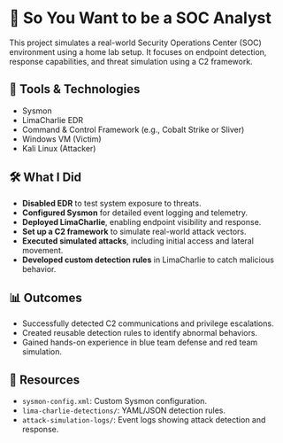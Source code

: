 # 🧪 So You Want to be a SOC Analyst

This project simulates a real-world Security Operations Center (SOC) environment using a home lab setup. It focuses on endpoint detection, response capabilities, and threat simulation using a C2 framework.

## 🔧 Tools & Technologies
- Sysmon
- LimaCharlie EDR
- Command & Control Framework (e.g., Cobalt Strike or Sliver)
- Windows VM (Victim)
- Kali Linux (Attacker)

## 🛠️ What I Did
- **Disabled EDR** to test system exposure to threats.
- **Configured Sysmon** for detailed event logging and telemetry.
- **Deployed LimaCharlie**, enabling endpoint visibility and response.
- **Set up a C2 framework** to simulate real-world attack vectors.
- **Executed simulated attacks**, including initial access and lateral movement.
- **Developed custom detection rules** in LimaCharlie to catch malicious behavior.

## 📊 Outcomes
- Successfully detected C2 communications and privilege escalations.
- Created reusable detection rules to identify abnormal behaviors.
- Gained hands-on experience in blue team defense and red team simulation.

## 📎 Resources
- `sysmon-config.xml`: Custom Sysmon configuration.
- `lima-charlie-detections/`: YAML/JSON detection rules.
- `attack-simulation-logs/`: Event logs showing attack detection and response.
